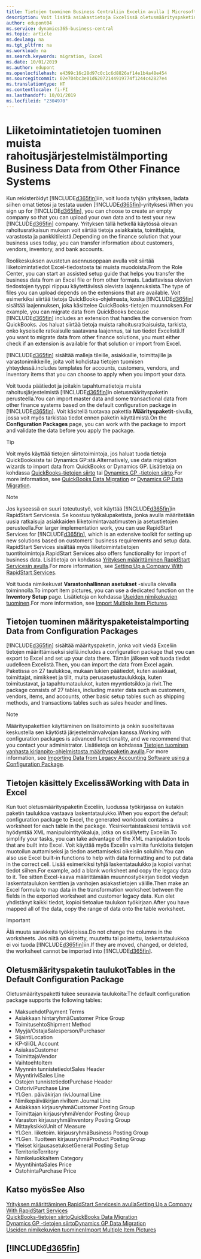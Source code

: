 ```yaml
---
title: Tietojen tuominen Business Centraliin Excelin avulla | Microsoft Docs
description: Voit lisätä asiakastietoja Excelissä oletusmäärityspaketin avulla ja tuoda tiedot takaisin Business Central -sovellukseen.
author: edupont04
ms.service: dynamics365-business-central
ms.topic: article
ms.devlang: na
ms.tgt_pltfrm: na
ms.workload: na
ms.search.keywords: migration, Excel
ms.date: 10/01/2019
ms.author: edupont
ms.openlocfilehash: e4399c16c28d97c0c1c6d8826af14e1b4a48e454
ms.sourcegitcommit: 02e704bc3e01d62072144919774f1244c42827e4
ms.translationtype: HT
ms.contentlocale: fi-FI
ms.lasthandoff: 10/01/2019
ms.locfileid: "2304970"
---
```

# <a name="importing-business-data-from-other-finance-systems"></a><span data-ttu-id="1aa7c-103">Liiketoimintatietojen tuominen muista rahoitusjärjestelmistä</span><span class="sxs-lookup"><span data-stu-id="1aa7c-103">Importing Business Data from Other Finance Systems</span></span>
<span data-ttu-id="1aa7c-104">Kun rekisteröidyt [!INCLUDE[d365fin](includes/d365fin_md.md)]iin, voit luoda tyhjän yrityksen, ladata siihen omat tietosi ja testata uuden [!INCLUDE[d365fin](includes/d365fin_md.md)]-yrityksesi.</span><span class="sxs-lookup"><span data-stu-id="1aa7c-104">When you sign up for [!INCLUDE[d365fin](includes/d365fin_md.md)], you can choose to create an empty company so that you can upload your own data and to test your new [!INCLUDE[d365fin](includes/d365fin_md.md)] company.</span></span> <span data-ttu-id="1aa7c-105">Yrityksen tällä hetkellä käytössä olevan rahoitusratkaisun mukaan voit siirtää tietoja asiakkaista, toimittajista, varastosta ja pankkitileistä.</span><span class="sxs-lookup"><span data-stu-id="1aa7c-105">Depending on the finance solution that your business uses today, you can transfer information about customers, vendors, inventory, and bank accounts.</span></span>  

<span data-ttu-id="1aa7c-106">Roolikeskuksen avustetun asennusoppaan avulla voit siirtää liiketoimintatiedot Excel-tiedostosta tai muista muodoista.</span><span class="sxs-lookup"><span data-stu-id="1aa7c-106">From the Role Center, you can start an assisted setup guide that helps you transfer the business data from an Excel file or from other formats.</span></span> <span data-ttu-id="1aa7c-107">Ladattavissa olevien tiedostojen tyyppi riippuu käytettävissä olevista laajennuksista.</span><span class="sxs-lookup"><span data-stu-id="1aa7c-107">The type of files you can upload depends on the extensions that are available.</span></span> <span data-ttu-id="1aa7c-108">Voit esimerkiksi siirtää tietoja QuickBooks-ohjelmasta, koska [!INCLUDE[d365fin](includes/d365fin_md.md)] sisältää laajennuksen, joka käsittelee QuickBooks-tietojen muunnoksen.</span><span class="sxs-lookup"><span data-stu-id="1aa7c-108">For example, you can migrate data from QuickBooks because [!INCLUDE[d365fin](includes/d365fin_md.md)] includes an extension that handles the conversion from QuickBooks.</span></span> <span data-ttu-id="1aa7c-109">Jos haluat siirtää tietoja muista rahoitusratkaisuista, tarkista, onko kyseiselle ratkaisulle saatavana laajennus, tai tuo tiedot Excelistä.</span><span class="sxs-lookup"><span data-stu-id="1aa7c-109">If you want to migrate data from other finance solutions, you must either check if an extension is available for that solution or import from Excel.</span></span>  

[!INCLUDE[d365fin](includes/d365fin_md.md)] <span data-ttu-id="1aa7c-110">sisältää malleja tileille, asiakkaille, toimittajille ja varastonimikkeille, joita voit kohdistaa tietojen tuomisen yhteydessä.</span><span class="sxs-lookup"><span data-stu-id="1aa7c-110">includes templates for accounts, customers, vendors, and inventory items that you can choose to apply when you import your data.</span></span>

<span data-ttu-id="1aa7c-111">Voit tuoda päätiedot ja joitakin tapahtumatietoja muista rahoitusjärjestelmistä [!INCLUDE[d365fin](includes/d365fin_md.md)]in oletusmäärityspaketin perusteella.</span><span class="sxs-lookup"><span data-stu-id="1aa7c-111">You can import master data and some transactional data from other finance systems based on the default configuration package in [!INCLUDE[d365fin](includes/d365fin_md.md)].</span></span> <span data-ttu-id="1aa7c-112">Voit käsitellä tuotavaa pakettia **Määrityspaketit**-sivulla, jossa voit myös tarkistaa tiedot ennen paketin käyttämistä.</span><span class="sxs-lookup"><span data-stu-id="1aa7c-112">On the **Configuration Packages** page, you can work with the package to import and validate the data before you apply the package.</span></span>  

> [!TIP]  
> <span data-ttu-id="1aa7c-113">Voit myös käyttää tietojen siirtotoimintoja, jos haluat tuoda tietoja QuickBooksista tai Dynamics GP:stä.</span><span class="sxs-lookup"><span data-stu-id="1aa7c-113">Alternatively, use data migration wizards to import data from QuickBooks or Dynamics GP.</span></span> <span data-ttu-id="1aa7c-114">Lisätietoja on kohdassa [QuickBooks-tietojen siirto](ui-extensions-quickbooks-data-migration.md) tai [Dynamics GP -tietojen siirto](ui-extensions-dynamicsgp-data-migration.md).</span><span class="sxs-lookup"><span data-stu-id="1aa7c-114">For more information, see [QuickBooks Data Migration](ui-extensions-quickbooks-data-migration.md) or [Dynamics GP Data Migration](ui-extensions-dynamicsgp-data-migration.md).</span></span>

> [!NOTE]  
> <span data-ttu-id="1aa7c-115">Jos kyseessä on suuri toteutustyö, voit käyttää [!INCLUDE[d365fin](includes/d365fin_md.md)]in RapidStart Servicesia. Se koostuu työkalupaketista, jonka avulla määritetään uusia ratkaisuja asiakkaiden liiketoimintavaatimusten ja asetustietojen perusteella.</span><span class="sxs-lookup"><span data-stu-id="1aa7c-115">For larger implementation work, you can use RapidStart Services for [!INCLUDE[d365fin](includes/d365fin_md.md)], which is an extensive toolkit for setting up new solutions based on customers' business requirements and setup data.</span></span> <span data-ttu-id="1aa7c-116">RapidStart Services sisältää myös liiketoimintatietojen tuontitoimintoja.</span><span class="sxs-lookup"><span data-stu-id="1aa7c-116">RapidStart Services also offers functionality for import of business data.</span></span> <span data-ttu-id="1aa7c-117">Lisätietoja on kohdassa [Yrityksen määrittäminen RapidStart Servicesin avulla](admin-set-up-a-company-with-rapidstart.md).</span><span class="sxs-lookup"><span data-stu-id="1aa7c-117">For more information, see [Setting Up a Company With RapidStart Services](admin-set-up-a-company-with-rapidstart.md).</span></span>

<span data-ttu-id="1aa7c-118">Voit tuoda nimikekuvat **Varastonhallinnan asetukset** -sivulla olevalla toiminnolla.</span><span class="sxs-lookup"><span data-stu-id="1aa7c-118">To import item pictures, you can use a dedicated function on the **Inventory Setup** page.</span></span> <span data-ttu-id="1aa7c-119">Lisätietoja on kohdassa [Useiden nimikekuvien tuominen](inventory-how-import-item-pictures.md).</span><span class="sxs-lookup"><span data-stu-id="1aa7c-119">For more information, see [Import Multiple Item Pictures](inventory-how-import-item-pictures.md).</span></span>

## <a name="importing-data-from-configuration-packages"></a><span data-ttu-id="1aa7c-120">Tietojen tuominen määrityspaketeista</span><span class="sxs-lookup"><span data-stu-id="1aa7c-120">Importing Data from Configuration Packages</span></span>
[!INCLUDE[d365fin](includes/d365fin_md.md)] <span data-ttu-id="1aa7c-121">sisältää määrityspaketin, jonka voit viedä Exceliin tietojen määrittämiseksi siellä.</span><span class="sxs-lookup"><span data-stu-id="1aa7c-121">includes a configuration package that you can export to Excel and set up your data there.</span></span> <span data-ttu-id="1aa7c-122">Tämän jälkeen voit tuoda tiedot uudelleen Excelistä.</span><span class="sxs-lookup"><span data-stu-id="1aa7c-122">Then, you can import the data from Excel again.</span></span> <span data-ttu-id="1aa7c-123">Paketissa on 27 taulukkoa, mukaan lukien päätiedot, kuten asiakkaat, toimittajat, nimikkeet ja tilit, muita perusasetustaulukkoja, kuten toimitustavat, ja tapahtumataulukot, kuten myyntiotsikko ja rivit.</span><span class="sxs-lookup"><span data-stu-id="1aa7c-123">The package consists of 27 tables, including master data such as customers, vendors, items, and accounts, other basic setup tables such as shipping methods, and transactions tables such as sales header and lines.</span></span>  

> [!NOTE]  
>   <span data-ttu-id="1aa7c-124">Määrityspakettien käyttäminen on lisätoiminto ja onkin suositeltavaa keskustella sen käytöstä järjestelmänvalvojan kanssa.</span><span class="sxs-lookup"><span data-stu-id="1aa7c-124">Working with configuration packages is advanced functionality, and we recommend that you contact your administrator.</span></span> <span data-ttu-id="1aa7c-125">Lisätietoja on kohdassa [Tietojen tuominen vanhasta kirjanpito-ohjelmistosta määrityspaketin avulla](across-import-data-configuration-packages.md).</span><span class="sxs-lookup"><span data-stu-id="1aa7c-125">For more information, see [Importing Data from Legacy Accounting Software using a Configuration Package](across-import-data-configuration-packages.md).</span></span>

## <a name="working-with-data-in-excel"></a><span data-ttu-id="1aa7c-126">Tietojen käsittely Excelissä</span><span class="sxs-lookup"><span data-stu-id="1aa7c-126">Working with Data in Excel</span></span>
<span data-ttu-id="1aa7c-127">Kun tuot oletusmäärityspaketin Exceliin, luodussa työkirjassa on kutakin paketin taulukkoa vastaava laskentataulukko.</span><span class="sxs-lookup"><span data-stu-id="1aa7c-127">When you export the default configuration package to Excel, the generated workbook contains a worksheet for each table in the package.</span></span> <span data-ttu-id="1aa7c-128">Yksinkertaistaaksesi tehtäviä voit hyödyntää XML manipulointityökaluja, jotka on sisällytetty Exceliin.</span><span class="sxs-lookup"><span data-stu-id="1aa7c-128">To simplify your tasks, you can take advantage of the XML manipulation tools that are built into Excel.</span></span> <span data-ttu-id="1aa7c-129">Voit käyttää myös Excelin valmiita funktioita tietojen muotoilun auttamiseksi ja tiedon asettamiseksi oikeisiin soluihin.</span><span class="sxs-lookup"><span data-stu-id="1aa7c-129">You can also use Excel built-in functions to help with data formatting and to put data in the correct cell.</span></span> <span data-ttu-id="1aa7c-130">Lisää esimerkiksi tyhjä laskentataulukko ja kopioi vanhat tiedot siihen.</span><span class="sxs-lookup"><span data-stu-id="1aa7c-130">For example, add a blank worksheet and copy the legacy data to it.</span></span> <span data-ttu-id="1aa7c-131">Tee sitten Excel-kaava määrittämään muunnostyökirjan tiedot viedyn laskentataulukon kenttien ja vanhojen asiakastietojen välille.</span><span class="sxs-lookup"><span data-stu-id="1aa7c-131">Then make an Excel formula to map data in the transformation worksheet between the fields in the exported worksheet and customer legacy data.</span></span> <span data-ttu-id="1aa7c-132">Kun olet yhdistänyt kaikki tiedot, kopioi tietoalue taulukon työkirjaan.</span><span class="sxs-lookup"><span data-stu-id="1aa7c-132">After you have mapped all of the data, copy the range of data onto the table worksheet.</span></span>  

> [!IMPORTANT]  
>  <span data-ttu-id="1aa7c-133">Älä muuta sarakkeita työkirjoissa.</span><span class="sxs-lookup"><span data-stu-id="1aa7c-133">Do not change the columns in the worksheets.</span></span> <span data-ttu-id="1aa7c-134">Jos niitä on siirretty, muutettu tai poistettu, laskentataulukkoa ei voi tuoda [!INCLUDE[d365fin](includes/d365fin_md.md)]iin.</span><span class="sxs-lookup"><span data-stu-id="1aa7c-134">If they are moved, changed, or deleted, the worksheet cannot be imported into [!INCLUDE[d365fin](includes/d365fin_md.md)].</span></span>

## <a name="tables-in-the-default-configuration-package"></a><span data-ttu-id="1aa7c-135">Oletusmäärityspaketin taulukot</span><span class="sxs-lookup"><span data-stu-id="1aa7c-135">Tables in the Default Configuration Package</span></span>
<span data-ttu-id="1aa7c-136">Oletusmäärityspaketti tukee seuraavia taulukoita:</span><span class="sxs-lookup"><span data-stu-id="1aa7c-136">The default configuration package supports the following tables:</span></span>

-   <span data-ttu-id="1aa7c-137">Maksuehdot</span><span class="sxs-lookup"><span data-stu-id="1aa7c-137">Payment Terms</span></span>
-   <span data-ttu-id="1aa7c-138">Asiakkaan hintaryhmä</span><span class="sxs-lookup"><span data-stu-id="1aa7c-138">Customer Price Group</span></span>
-   <span data-ttu-id="1aa7c-139">Toimitusehto</span><span class="sxs-lookup"><span data-stu-id="1aa7c-139">Shipment Method</span></span>
-   <span data-ttu-id="1aa7c-140">Myyjä/Ostaja</span><span class="sxs-lookup"><span data-stu-id="1aa7c-140">Salesperson/Purchaser</span></span>
-   <span data-ttu-id="1aa7c-141">Sijainti</span><span class="sxs-lookup"><span data-stu-id="1aa7c-141">Location</span></span>
-   <span data-ttu-id="1aa7c-142">KP-tili</span><span class="sxs-lookup"><span data-stu-id="1aa7c-142">GL Account</span></span>
-   <span data-ttu-id="1aa7c-143">Asiakas</span><span class="sxs-lookup"><span data-stu-id="1aa7c-143">Customer</span></span>
-   <span data-ttu-id="1aa7c-144">Toimittaja</span><span class="sxs-lookup"><span data-stu-id="1aa7c-144">Vendor</span></span>
-   <span data-ttu-id="1aa7c-145">Vaihtoehto</span><span class="sxs-lookup"><span data-stu-id="1aa7c-145">Item</span></span>
-   <span data-ttu-id="1aa7c-146">Myynnin tunnistetiedot</span><span class="sxs-lookup"><span data-stu-id="1aa7c-146">Sales Header</span></span>
-   <span data-ttu-id="1aa7c-147">Myyntirivi</span><span class="sxs-lookup"><span data-stu-id="1aa7c-147">Sales Line</span></span>
-   <span data-ttu-id="1aa7c-148">Ostojen tunnistetiedot</span><span class="sxs-lookup"><span data-stu-id="1aa7c-148">Purchase Header</span></span>
-   <span data-ttu-id="1aa7c-149">Ostorivi</span><span class="sxs-lookup"><span data-stu-id="1aa7c-149">Purchase Line</span></span>
-   <span data-ttu-id="1aa7c-150">Yl.</span><span class="sxs-lookup"><span data-stu-id="1aa7c-150">Gen.</span></span> <span data-ttu-id="1aa7c-151">päiväkirjan rivi</span><span class="sxs-lookup"><span data-stu-id="1aa7c-151">Journal Line</span></span>
-   <span data-ttu-id="1aa7c-152">Nimikepäiväkirjan rivi</span><span class="sxs-lookup"><span data-stu-id="1aa7c-152">Item Journal Line</span></span>
-   <span data-ttu-id="1aa7c-153">Asiakkaan kirjausryhmä</span><span class="sxs-lookup"><span data-stu-id="1aa7c-153">Customer Posting Group</span></span>
-   <span data-ttu-id="1aa7c-154">Toimittajan kirjausryhmä</span><span class="sxs-lookup"><span data-stu-id="1aa7c-154">Vendor Posting Group</span></span>
-   <span data-ttu-id="1aa7c-155">Varaston kirjausryhmä</span><span class="sxs-lookup"><span data-stu-id="1aa7c-155">Inventory Posting Group</span></span>
-   <span data-ttu-id="1aa7c-156">Mittayksikkö</span><span class="sxs-lookup"><span data-stu-id="1aa7c-156">Unit of Measure</span></span>
-   <span data-ttu-id="1aa7c-157">Yl.</span><span class="sxs-lookup"><span data-stu-id="1aa7c-157">Gen.</span></span> <span data-ttu-id="1aa7c-158">liiketoim. kirjausryhmä</span><span class="sxs-lookup"><span data-stu-id="1aa7c-158">Business Posting Group</span></span>
-   <span data-ttu-id="1aa7c-159">Yl.</span><span class="sxs-lookup"><span data-stu-id="1aa7c-159">Gen.</span></span> <span data-ttu-id="1aa7c-160">Tuotteen kirjausryhmä</span><span class="sxs-lookup"><span data-stu-id="1aa7c-160">Product Posting Group</span></span>
-   <span data-ttu-id="1aa7c-161">Yleiset kirjausasetukset</span><span class="sxs-lookup"><span data-stu-id="1aa7c-161">General Posting Setup</span></span>
-   <span data-ttu-id="1aa7c-162">Territorio</span><span class="sxs-lookup"><span data-stu-id="1aa7c-162">Territory</span></span>
-   <span data-ttu-id="1aa7c-163">Nimikeluokka</span><span class="sxs-lookup"><span data-stu-id="1aa7c-163">Item Category</span></span>
-   <span data-ttu-id="1aa7c-164">Myyntihinta</span><span class="sxs-lookup"><span data-stu-id="1aa7c-164">Sales Price</span></span>
-   <span data-ttu-id="1aa7c-165">Ostohinta</span><span class="sxs-lookup"><span data-stu-id="1aa7c-165">Purchase Price</span></span>

## <a name="see-also"></a><span data-ttu-id="1aa7c-166">Katso myös</span><span class="sxs-lookup"><span data-stu-id="1aa7c-166">See Also</span></span>
[<span data-ttu-id="1aa7c-167">Yrityksen määrittäminen RapidStart Servicesin avulla</span><span class="sxs-lookup"><span data-stu-id="1aa7c-167">Setting Up a Company With RapidStart Services</span></span>](admin-set-up-a-company-with-rapidstart.md)  
[<span data-ttu-id="1aa7c-168">QuickBooks-tietojen siirto</span><span class="sxs-lookup"><span data-stu-id="1aa7c-168">QuickBooks Data Migration</span></span>](ui-extensions-quickbooks-data-migration.md)  
[<span data-ttu-id="1aa7c-169">Dynamics GP -tietojen siirto</span><span class="sxs-lookup"><span data-stu-id="1aa7c-169">Dynamics GP Data Migration</span></span>](ui-extensions-dynamicsgp-data-migration.md)  
[<span data-ttu-id="1aa7c-170">Useiden nimikekuvien tuominen</span><span class="sxs-lookup"><span data-stu-id="1aa7c-170">Import Multiple Item Pictures</span></span>](inventory-how-import-item-pictures.md)

## [!INCLUDE[d365fin](includes/free_trial_md.md)]  
